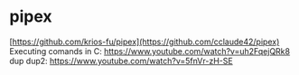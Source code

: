 # pipex
[https://github.com/krios-fu/pipex](https://github.com/cclaude42/pipex)
Executing comands in C: https://www.youtube.com/watch?v=uh2FqejQRk8
dup dup2: https://www.youtube.com/watch?v=5fnVr-zH-SE

